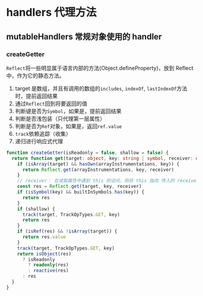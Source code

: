 # handlers 代理方法

## mutableHandlers 常规对象使用的 handler

### createGetter

`Reflect`将一些明显属于语言内部的方法(Object.defineProperty)，放到 Reflect 中，作为它的静态方法。

1. target 是数组，并且有调用的数组的`includes`, `indexOf`, `lastIndexOf`方法时，提前返回结果  
2. 通过`Reflect`回到将要返回的值  
3. 判断键是否为`Symbol`，如果是，提前返回结果  
4. 判断是否浅包装（只代理第一层属性）  
5. 判断是否为`Ref`对象，如果是，返回`ref.value`  
6. `track`依赖追踪（收集）  
7. 递归进行响应式代理

```ts
function createGetter(isReadonly = false, shallow = false) {
  return function get(target: object, key: string | symbol, receiver: object) {
    if (isArray(target) && hasOwn(arrayInstrumentations, key)) {
      return Reflect.get(arrayInstrumentations, key, receiver)
    }
    // receiver： 在读取属性中遇到 this 的访问，则将 this 指向 传入的 receiver
    const res = Reflect.get(target, key, receiver)
    if (isSymbol(key) && builtInSymbols.has(key)) {
      return res
    }
    if (shallow) {
      track(target, TrackOpTypes.GET, key)
      return res
    }
    if (isRef(res) && !isArray(target)) {
      return res.value
    }
    track(target, TrackOpTypes.GET, key)
    return isObject(res)
      ? isReadonly
        ? readonly(res)
        : reactive(res)
      : res
  }
}
```